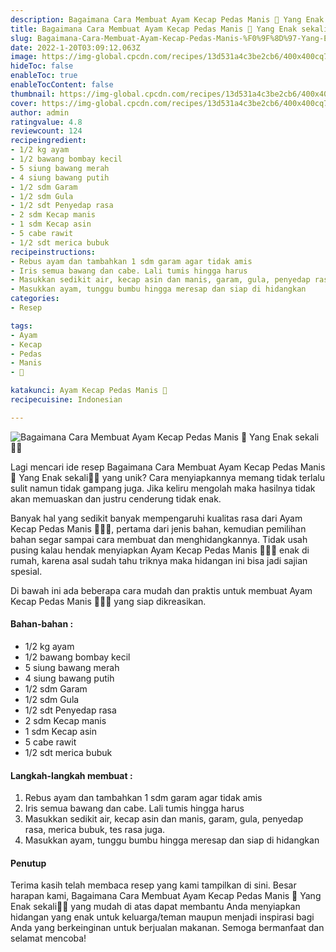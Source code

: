 ```yaml
---
description: Bagaimana Cara Membuat Ayam Kecap Pedas Manis 🍗 Yang Enak sekali"
title: Bagaimana Cara Membuat Ayam Kecap Pedas Manis 🍗 Yang Enak sekali
slug: Bagaimana-Cara-Membuat-Ayam-Kecap-Pedas-Manis-%F0%9F%8D%97-Yang-Enak-sekali
date: 2022-1-20T03:09:12.063Z
image: https://img-global.cpcdn.com/recipes/13d531a4c3be2cb6/400x400cq70/photo.jpg
hideToc: false
enableToc: true
enableTocContent: false
thumbnail: https://img-global.cpcdn.com/recipes/13d531a4c3be2cb6/400x400cq70/photo.jpg
cover: https://img-global.cpcdn.com/recipes/13d531a4c3be2cb6/400x400cq70/photo.jpg
author: admin
ratingvalue: 4.8
reviewcount: 124
recipeingredient:
- 1/2 kg ayam
- 1/2 bawang bombay kecil
- 5 siung bawang merah
- 4 siung bawang putih
- 1/2 sdm Garam
- 1/2 sdm Gula
- 1/2 sdt Penyedap rasa
- 2 sdm Kecap manis
- 1 sdm Kecap asin
- 5 cabe rawit
- 1/2 sdt merica bubuk
recipeinstructions:
- Rebus ayam dan tambahkan 1 sdm garam agar tidak amis
- Iris semua bawang dan cabe. Lali tumis hingga harus
- Masukkan sedikit air, kecap asin dan manis, garam, gula, penyedap rasa, merica bubuk, tes rasa juga.
- Masukkan ayam, tunggu bumbu hingga meresap dan siap di hidangkan
categories:
- Resep

tags:
- Ayam
- Kecap
- Pedas
- Manis
- 🍗

katakunci: Ayam Kecap Pedas Manis 🍗
recipecuisine: Indonesian

---
```


![Bagaimana Cara Membuat Ayam Kecap Pedas Manis 🍗 Yang Enak sekali👩‍🍳](https://img-global.cpcdn.com/recipes/13d531a4c3be2cb6/400x400cq70/photo.jpg)

Lagi mencari ide resep Bagaimana Cara Membuat Ayam Kecap Pedas Manis 🍗 Yang Enak sekali👩‍🍳 yang unik? Cara menyiapkannya memang tidak terlalu sulit namun tidak gampang juga. Jika keliru mengolah maka hasilnya tidak akan memuaskan dan justru cenderung tidak enak.

Banyak hal yang sedikit banyak mempengaruhi kualitas rasa dari Ayam Kecap Pedas Manis 🍗👩‍🍳, pertama dari jenis bahan, kemudian pemilihan bahan segar sampai cara membuat dan menghidangkannya. Tidak usah pusing kalau hendak menyiapkan Ayam Kecap Pedas Manis 🍗👩‍🍳 enak di rumah, karena asal sudah tahu triknya maka hidangan ini bisa jadi sajian spesial.

Di bawah ini ada beberapa cara mudah dan praktis untuk membuat Ayam Kecap Pedas Manis 🍗👩‍🍳 yang siap dikreasikan.

<!--inarticleads1-->

#### Bahan-bahan :

- 1/2 kg ayam
- 1/2 bawang bombay kecil
- 5 siung bawang merah
- 4 siung bawang putih
- 1/2 sdm Garam
- 1/2 sdm Gula
- 1/2 sdt Penyedap rasa
- 2 sdm Kecap manis
- 1 sdm Kecap asin
- 5 cabe rawit
- 1/2 sdt merica bubuk

<!--inarticleads2-->

#### Langkah-langkah membuat :

1. Rebus ayam dan tambahkan 1 sdm garam agar tidak amis
1. Iris semua bawang dan cabe. Lali tumis hingga harus
1. Masukkan sedikit air, kecap asin dan manis, garam, gula, penyedap rasa, merica bubuk, tes rasa juga.
1. Masukkan ayam, tunggu bumbu hingga meresap dan siap di hidangkan

#### Penutup

Terima kasih telah membaca resep yang kami tampilkan di sini. Besar harapan kami, Bagaimana Cara Membuat Ayam Kecap Pedas Manis 🍗 Yang Enak sekali👩‍🍳 yang mudah di atas dapat membantu Anda menyiapkan hidangan yang enak untuk keluarga/teman maupun menjadi inspirasi bagi Anda yang berkeinginan untuk berjualan makanan. Semoga bermanfaat dan selamat mencoba!